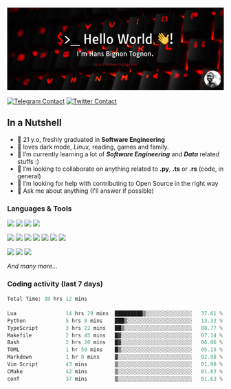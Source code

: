 ![Cover](assets/gh-readme-cover.png)

[![Telegram Contact](https://img.shields.io/badge/Telegram-%230088CC.svg?style=for-the-badge&logo=telegram&logoColor=white)](https://t.me/hanstobi) [![Twitter Contact](https://img.shields.io/badge/Twitter-%2308A0E9.svg?style=for-the-badge&logo=twitter&logoColor=white)](https://twitter.com/_tobihans)

## In a Nutshell
- 👤 21 y.o, freshly graduated in **Software Engineering**
- 🖤 loves dark mode, *Linux*, reading, games and family.
- 🌱 I’m currently learning a lot of ***Software Engineering*** and ***Data*** related stuffs :)
- 👯 I’m looking to collaborate on anything related to **.py**, **.ts** or **.rs** (code, in general)
- 🤔 I’m looking for help with contributing to Open Source in the right way
- 💬 Ask me about anything (I'll answer if possible)

### Languages & Tools
![](https://img.shields.io/badge/Linux-%23eab30f.svg?style=for-the-badge&logo=linux&logoColor=black) ![](https://img.shields.io/badge/Git-%23e54a2f.svg?style=for-the-badge&logo=git&logoColor=white) ![](https://img.shields.io/badge/Github-%231a1d21.svg?style=for-the-badge&logo=github&logoColor=white) ![](https://img.shields.io/badge/Docker-%230394f0.svg?style=for-the-badge&logo=docker&logoColor=white)

![](https://img.shields.io/badge/C-%231a1d21.svg?style=for-the-badge&logo=C&logoColor=white) ![](https://img.shields.io/badge/TypeScript-%230074c2.svg?style=for-the-badge&logo=typescript&logoColor=white) ![](https://img.shields.io/badge/Python-%23f0c540.svg?style=for-the-badge&logo=python) ![](https://img.shields.io/badge/Rust-%23ea4800.svg?style=for-the-badge&logo=rust) ![](https://img.shields.io/badge/Php-%237175aa.svg?style=for-the-badge&logo=php&logoColor=white) ![](https://img.shields.io/badge/HTML-%23d84924.svg?style=for-the-badge&logo=html5&logoColor=white) ![](https://img.shields.io/badge/Scss-%23c45f92.svg?style=for-the-badge&logo=sass&logoColor=white)

![](https://img.shields.io/badge/Vue-%23314559.svg?style=for-the-badge&logo=vue.js) ![](https://img.shields.io/badge/Laravel-%23e54a2f.svg?style=for-the-badge&logo=laravel&logoColor=white) ![](https://img.shields.io/badge/Adonis-%235a45ff.svg?style=for-the-badge&logo=adonisjs)

*And many more...*

### Coding activity (last 7 days)
<!--START_SECTION:waka-->

```python
Total Time: 38 hrs 12 mins

Lua                14 hrs 29 mins  █████████▒░░░░░░░░░░░░░░░   37.61 %
Python             5 hrs 8 mins    ███▒░░░░░░░░░░░░░░░░░░░░░   13.33 %
TypeScript         3 hrs 22 mins   ██▒░░░░░░░░░░░░░░░░░░░░░░   08.77 %
Makefile           2 hrs 45 mins   █▓░░░░░░░░░░░░░░░░░░░░░░░   07.14 %
Bash               2 hrs 20 mins   █▓░░░░░░░░░░░░░░░░░░░░░░░   06.06 %
TOML               1 hr 59 mins    █▒░░░░░░░░░░░░░░░░░░░░░░░   05.15 %
Markdown           1 hr 8 mins     ▓░░░░░░░░░░░░░░░░░░░░░░░░   02.98 %
Vim Script         43 mins         ▒░░░░░░░░░░░░░░░░░░░░░░░░   01.90 %
CMake              42 mins         ▒░░░░░░░░░░░░░░░░░░░░░░░░   01.83 %
conf               37 mins         ▒░░░░░░░░░░░░░░░░░░░░░░░░   01.63 %
```

<!--END_SECTION:waka-->
